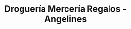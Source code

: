 ---
title: "Droguería Mercería Regalos - Angelines"
url: /velada/drogueria-merceria-regalos-angelines/
shop: Andenken
---